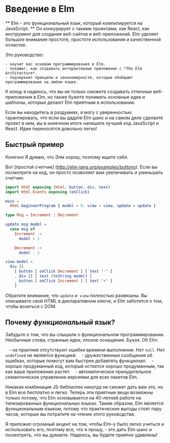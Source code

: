 <!---
An Introduction to Elm
{:.origin_doc}
-->

# Введение в Elm

<!-- 
**Elm is a functional language that compiles to JavaScript.** It competes with projects like React as a tool for creating websites and web apps. Elm has a very strong emphasis on ч, ease-of-use, and quality tooling.
{:.origin_doc}
 -->

** Elm - это функциональный язык, который компилируется на JavaScript. ** Он конкурирует с такими проектами, как React, как инструмент для создания веб-сайтов и веб-приложений. Elm уделяет большое внимание простоте, простоте использования и качественной оснастке.

<!-- 
This guide will:

	- Teach you the fundamentals of programming in Elm.
  - Show you how to make interactive apps with *The Elm Architecture*.
  - Emphasize the principles and patterns that generalize to programming in any language.

{:.origin_doc} 
-->

Это руководство:

	- научит вас основам программирования в Elm.
	- покажит, как создавать интерактивные приложения с *The Elm Architecture*.
	- подчеркнит принципы и закономерности, которые обобщают программирование на любом языке.

<!-- 
By the end I hope you will not only be able to create great web apps in Elm, but also understand the core ideas and patterns that make Elm nice to use.
{:.origin_doc}
 -->

К концу я надеюсь, что вы не только сможете создавать отличные веб-приложения в Elm, но также бужете понимать основные идеи и шаблоны, которые делают Elm приятным в использовании.

<!-- 
If you are on the fence, I can safely guarantee that if you give Elm a shot and actually make a project in it, you will end up writing better JavaScript and React code. The ideas transfer pretty easily!
{:.origin_doc}
 -->

Если вы находитесь в раздумиях, я могу с уверенностью гарантировать, что если вы дадите Elm шанс и на самом деле сделаете проект в нем, вы в конечном итоге напишите лучший код JavaScript и React. Идеи переносятся довольно легко!

<!-- 
A Quick Sample
{:.origin_doc}
 -->

## Быстрый пример

<!-- 
Of course *I* think Elm is good, so look for yourself.
{:.origin_doc}
 -->

Конечно *Я* думаю, что Элм хорош, поэтому ищите себя.

<!-- 
Here is [a simple counter](http://elm-lang.org/examples/buttons). If you look at the code, it just lets you increment and decrement the counter:
{:.origin_doc}
 -->

Вот [простой счетчик] (http://elm-lang.org/examples/buttons). Если вы посмотрите на код, он просто позволяет вам увеличивать и уменьшать счетчик:

```elm
import Html exposing (Html, button, div, text)
import Html.Events exposing (onClick)

main =
  Html.beginnerProgram { model = 0, view = view, update = update }

type Msg = Increment | Decrement

update msg model =
  case msg of
    Increment ->
      model + 1

    Decrement ->
      model - 1

view model =
  div []
    [ button [ onClick Decrement ] [ text "-" ]
    , div [] [ text (toString model) ]
    , button [ onClick Increment ] [ text "+" ]
    ]
```

<!-- 
Notice that the `update` and `view` are entirely decoupled. You describe your HTML in a declarative way and Elm takes care of messing with the DOM.
{:.origin_doc}
 -->

Обратите внимание, что `update` и` view` полностью развязаны. Вы описываете свой HTML в декларативном ключе, и Elm заботится о том, чтобы возиться с DOM.

<!-- 
Why a *functional* language?
{:.origin_doc}
 -->

## Почему *функциональный* язык?

<!-- 
Forget what you have heard about functional programming. Fancy words, weird ideas, bad tooling. Barf. Elm is about:

  - No runtime errors in practice. No `null`. No `undefined` is not a function.
  - Friendly error messages that help you add features more quickly.
  - Well-architected code that *stays* well-architected as your app grows.
  - Automatically enforced semantic versioning for all Elm packages.

{:.origin_doc}
 -->

Забудьте о том, что вы слышали о функциональном программировании. Необычные слова, странные идеи, плохое оснащение. Буэээ. Об Elm:

   - на практике отсутствуют ошибки времени выполнения. Нет `null`. Нет `undefined` не является функцией.
   - дружественные сообщения об ошибках, которые помогут вам быстрее добавлять функционал.
   - хорошо продуманный код, который *остается* хорошо продуманным, так как ваше приложение растет.
   - автоматическое принудительное семантическое управление версиями для всех пакетов Elm.

<!-- 
No combination of JS libraries can ever give you this, yet it is all free and easy in Elm. Now these nice things are *only* possible because Elm builds upon 40+ years of work on typed functional languages. So Elm is a functional language because the practical benefits are worth the couple hours you'll spend reading this guide.
{:.origin_doc}
 -->

Никакая комбинация JS-библиотек никогда не сможет дать вам это, но в Elm все бесплатно и легко. Теперь эти приятные вещи возможны только потому, что Elm основывается на 40-летней работе на типизированных функциональных языках. Таким образом, Elm является функциональным языком, потому что практические выгоды стоят пару часов, которые вы потратите на чтение этого руководства.

<!-- 
I have put a huge emphasis on making Elm easy to learn and use, so all I ask is that you give Elm a shot and see what you think. I hope you will be pleasantly surprised!
{:.origin_doc}
 -->

Я приложил огромный акцент на том, чтобы Elm-у было легко учиться и использовать его, поэтому все, что я прошу, - это дать Elm шанс и посмотреть, что вы думаете. Надеюсь, вы будете приятно удивлены!